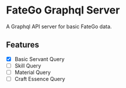# FateGo Graphql Server
A Graphql API server for basic FateGo data.

## Features
- [x] Basic Servant Query
- [ ] Skill Query
- [ ] Material Query
- [ ] Craft Essence Query
